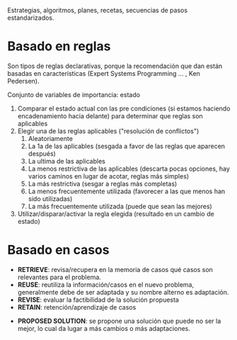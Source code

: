 Estrategias, algoritmos, planes, recetas, secuencias de pasos estandarizados.

# Basado en reglas

Son tipos de reglas declarativas, porque la recomendación que dan están basadas en características (Expert Systems Programming ... , Ken Pedersen). 

Conjunto de variables de importancia: estado

1. Comparar el estado actual con las pre condiciones (si estamos haciendo encadenamiento hacia delante) para determinar que reglas son aplicables
2. Elegir una de las reglas aplicables ("resolución de conflictos")
	1. Aleatoriamente
	2. La 1a de las aplicables (sesgada a favor de las reglas que aparecen después)
	3. La ultima de las aplicables
	4. La menos restrictiva de las aplicables (descarta pocas opciones, hay varios caminos en lugar de acotar, reglas más simples)
	5. La más restrictiva (sesgar a reglas más completas)
	6. La menos frecuentemente utilizada (favorecer a las que menos han sido utilizadas)
	7. La más frecuentemente utilizada (puede que sean las mejores)
3. Utilizar/disparar/activar la regla elegida (resultado en un cambio de estado)

# Basado en casos

- **RETRIEVE**: revisa/recupera en la memoria de casos qué casos son relevantes para el problema.
- **REUSE**: reutiliza la información/casos en el nuevo problema, generalmente debe de ser adaptada y su nombre alterno es adaptación.
- **REVISE**: evaluar la factibilidad de la solución propuesta
- **RETAIN**: retención/aprendizaje de casos 
* **PROPOSED SOLUTION**: se propone una solución que puede no ser la mejor, lo cual da lugar a más cambios o más adaptaciones.
